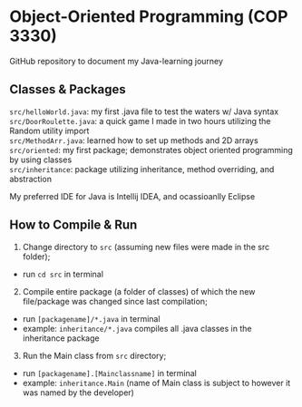 # Object-Oriented Programming (COP 3330)

GitHub repository to document my Java-learning journey

## Classes & Packages
```src/helloWorld.java```: my first .java file to test the waters w/ Java syntax<br>
```src/DoorRoulette.java```: a quick game I made in two hours utilizing the Random utility import<br>
```src/MethodArr.java```: learned how to set up methods and 2D arrays<br>
```src/oriented```: my first package; demonstrates object oriented programming by using classes<br>
```src/inheritance```: package utilizing inheritance, method overriding, and abstraction<br>

My preferred IDE for Java is Intellij IDEA, and ocassioanlly Eclipse

## How to Compile & Run
1. Change directory to ```src``` (assuming new files were made in the src folder);
- run ```cd src``` in terminal
2. Compile entire package (a folder of classes) of which the new file/package was changed since last compilation;
- run ```[packagename]/*.java``` in terminal
- example: ```inheritance/*.java``` compiles all .java classes in the inheritance package
3. Run the Main class from ```src``` directory;
- run ```[packagename].[Mainclassname]``` in terminal
- example: ```inheritance.Main``` (name of Main class is subject to however it was named by the developer)